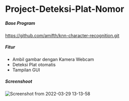 # Project-Deteksi-Plat-Nomor
##### Base Program<br />
https://github.com/amifth/knn-character-recognition.git<br />

##### Fitur
- Ambil gambar dengan Kamera Webcam
- Deteksi Plat otomatis
- Tampilan GUI  


##### Screenshoot 
![Screenshot from 2022-03-29 13-13-58](https://user-images.githubusercontent.com/49858542/160545795-4b99de2e-6cc2-452d-b76c-c502c1dd58c6.png)
